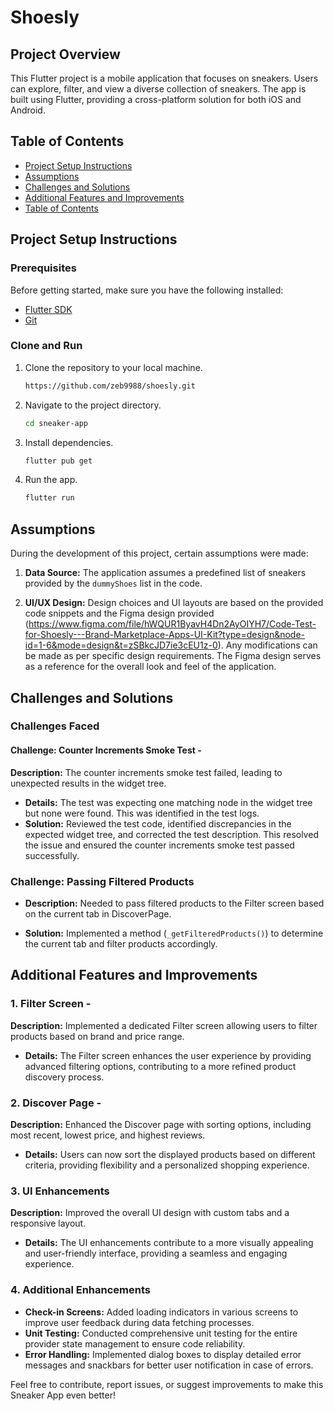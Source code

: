 # Shoesly 

## Project Overview

This Flutter project is a mobile application that focuses on sneakers. Users can explore, filter, and view a diverse collection of sneakers. The app is built using Flutter, providing a cross-platform solution for both iOS and Android.

## Table of Contents

- [Project Setup Instructions](#project-setup-instructions)
- [Assumptions](#assumptions)
- [Challenges and Solutions](#challenges-and-solutions)
- [Additional Features and Improvements](#additional-features-and-improvements)
- [Table of Contents](#table-of-contents)

## Project Setup Instructions

### Prerequisites

Before getting started, make sure you have the following installed:

- [Flutter SDK](https://flutter.dev/docs/get-started/install)
- [Git](https://git-scm.com/book/en/v2/Getting-Started-Installing-Git)

### Clone and Run

1. Clone the repository to your local machine.

    ```bash
    https://github.com/zeb9988/shoesly.git
    ```

2. Navigate to the project directory.

    ```bash
    cd sneaker-app
    ```

3. Install dependencies.

    ```bash
    flutter pub get
    ```

4. Run the app.

    ```bash
    flutter run
    ```

## Assumptions

During the development of this project, certain assumptions were made:

1. **Data Source:** The application assumes a predefined list of sneakers provided by the `dummyShoes` list in the code.

2. **UI/UX Design:** Design choices and UI layouts are based on the provided code snippets and the Figma design provided (https://www.figma.com/file/hWQUR1ByavH4Dn2AyOIYH7/Code-Test-for-Shoesly---Brand-Marketplace-Apps-UI-Kit?type=design&node-id=1-6&mode=design&t=zSBkcJD7ie3cEU1z-0). Any modifications can be made as per specific design requirements. The Figma design serves as a reference for the overall look and feel of the application. 
## Challenges and Solutions

### Challenges Faced
#### Challenge: Counter Increments Smoke Test - 
**Description:**  The counter increments smoke test failed, leading to unexpected results in the widget tree. 
- **Details:** The test was expecting one matching node in the widget tree but none were found. This was identified in the test logs.
- **Solution:** Reviewed the test code, identified discrepancies in the expected widget tree, and corrected the test description. This resolved the issue and ensured the counter increments smoke test passed successfully. 

### Challenge: Passing Filtered Products

- **Description:** Needed to pass filtered products to the Filter screen based on the current tab in DiscoverPage.

- **Solution:** Implemented a method (`_getFilteredProducts()`) to determine the current tab and filter products accordingly.


## Additional Features and Improvements 

### 1. Filter Screen -

**Description:** Implemented a dedicated Filter screen allowing users to filter products based on brand and price range. 
- **Details:** The Filter screen enhances the user experience by providing advanced filtering options, contributing to a more refined product discovery process. 

### 2. Discover Page - 

**Description:** Enhanced the Discover page with sorting options, including most recent, lowest price, and highest reviews. 
- **Details:** Users can now sort the displayed products based on different criteria, providing flexibility and a personalized shopping experience.
  
 ### 3. UI Enhancements
 
 **Description:** Improved the overall UI design with custom tabs and a responsive layout. 
 - **Details:** The UI enhancements contribute to a more visually appealing and user-friendly interface, providing a seamless and engaging experience.

 ### 4. Additional Enhancements
 
- **Check-in Screens:** Added loading indicators in various screens to improve user feedback during data fetching processes.
- **Unit Testing:** Conducted comprehensive unit testing for the entire provider state management to ensure code reliability. 
- **Error Handling:** Implemented dialog boxes to display detailed error messages and snackbars for better user notification in case of errors. 

Feel free to contribute, report issues, or suggest improvements to make this Sneaker App even better!

